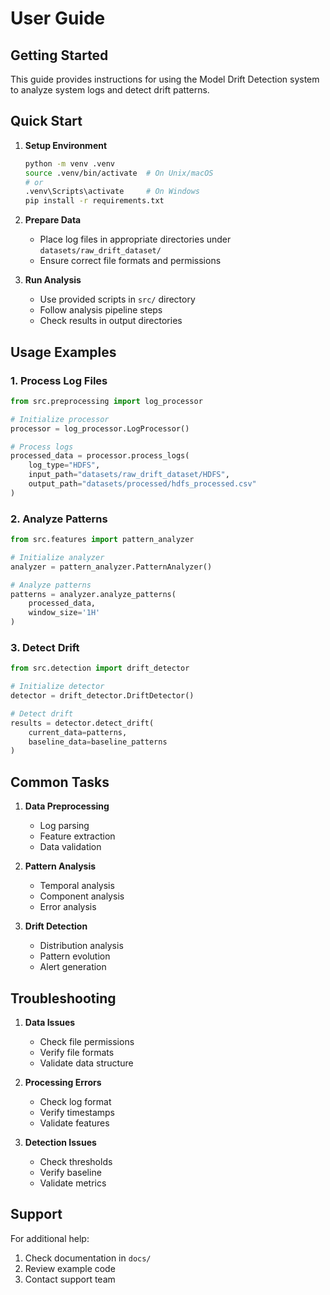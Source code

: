 # User Guide

## Getting Started

This guide provides instructions for using the Model Drift Detection system to analyze system logs and detect drift patterns.

## Quick Start

1. **Setup Environment**
   ```bash
   python -m venv .venv
   source .venv/bin/activate  # On Unix/macOS
   # or
   .venv\Scripts\activate     # On Windows
   pip install -r requirements.txt
   ```

2. **Prepare Data**
   - Place log files in appropriate directories under `datasets/raw_drift_dataset/`
   - Ensure correct file formats and permissions

3. **Run Analysis**
   - Use provided scripts in `src/` directory
   - Follow analysis pipeline steps
   - Check results in output directories

## Usage Examples

### 1. Process Log Files
```python
from src.preprocessing import log_processor

# Initialize processor
processor = log_processor.LogProcessor()

# Process logs
processed_data = processor.process_logs(
    log_type="HDFS",
    input_path="datasets/raw_drift_dataset/HDFS",
    output_path="datasets/processed/hdfs_processed.csv"
)
```

### 2. Analyze Patterns
```python
from src.features import pattern_analyzer

# Initialize analyzer
analyzer = pattern_analyzer.PatternAnalyzer()

# Analyze patterns
patterns = analyzer.analyze_patterns(
    processed_data,
    window_size='1H'
)
```

### 3. Detect Drift
```python
from src.detection import drift_detector

# Initialize detector
detector = drift_detector.DriftDetector()

# Detect drift
results = detector.detect_drift(
    current_data=patterns,
    baseline_data=baseline_patterns
)
```

## Common Tasks

1. **Data Preprocessing**
   - Log parsing
   - Feature extraction
   - Data validation

2. **Pattern Analysis**
   - Temporal analysis
   - Component analysis
   - Error analysis

3. **Drift Detection**
   - Distribution analysis
   - Pattern evolution
   - Alert generation

## Troubleshooting

1. **Data Issues**
   - Check file permissions
   - Verify file formats
   - Validate data structure

2. **Processing Errors**
   - Check log format
   - Verify timestamps
   - Validate features

3. **Detection Issues**
   - Check thresholds
   - Verify baseline
   - Validate metrics

## Support

For additional help:
1. Check documentation in `docs/`
2. Review example code
3. Contact support team
